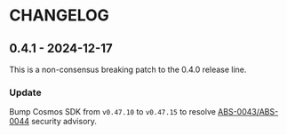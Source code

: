 # CHANGELOG

## 0.4.1 - 2024-12-17
This is a non-consensus breaking patch to the 0.4.0 release line.
### Update
Bump Cosmos SDK from `v0.47.10` to `v0.47.15` to resolve [ABS-0043/ABS-0044](https://github.com/cosmos/cosmos-sdk/security/advisories/GHSA-8wcc-m6j2-qxvm) security advisory.